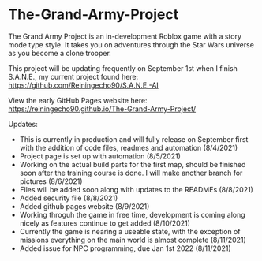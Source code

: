 # The-Grand-Army-Project
The Grand Army Project is an in-development Roblox game with a story mode type style. It takes you on adventures through the Star Wars universe as you become a clone trooper.

This project will be updating frequently on September 1st when I finish S.A.N.E., my current project found here: https://github.com/Reiningecho90/S.A.N.E.-AI

View the early GitHub Pages website here: https://reiningecho90.github.io/The-Grand-Army-Project/

Updates: 
- This is currently in production and will fully release on September first with the addition of code files, readmes and automation (8/4/2021)
- Project page is set up with automation (8/5/2021)
- Working on the actual build parts for the first map, should be finished soon after the training course is done. I will make another branch for pictures (8/6/2021)
- Files will be added soon along with updates to the READMEs (8/8/2021)
- Added security file (8/8/2021)
- Added github pages website (8/9/2021)
- Working throguh the game in free time, development is coming along nicely as features continue to get added (8/10/2021)
- Currently the game is nearing a useable state, with the exception of missions everything on the main world is almost complete (8/11/2021)
- Added issue for NPC programming, due Jan 1st 2022 (8/11/2021)
